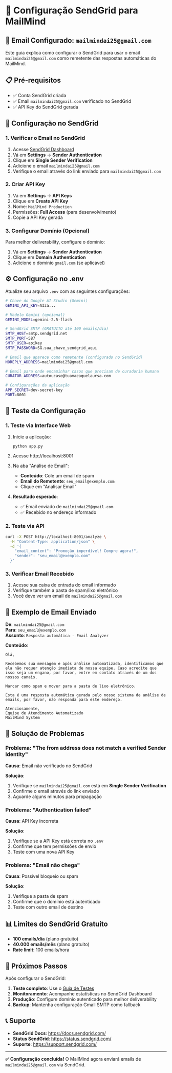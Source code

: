 # 📧 Configuração SendGrid para MailMind

## 🎯 Email Configurado: `mailmindai25@gmail.com`

Este guia explica como configurar o SendGrid para usar o email `mailmindai25@gmail.com` como remetente das respostas automáticas do MailMind.

## 📋 Pré-requisitos

- ✅ Conta SendGrid criada
- ✅ Email `mailmindai25@gmail.com` verificado no SendGrid
- ✅ API Key do SendGrid gerada

## 🔧 Configuração no SendGrid

### 1. **Verificar o Email no SendGrid**

1. Acesse [SendGrid Dashboard](https://app.sendgrid.com/)
2. Vá em **Settings** → **Sender Authentication**
3. Clique em **Single Sender Verification**
4. Adicione o email `mailmindai25@gmail.com`
5. Verifique o email através do link enviado para `mailmindai25@gmail.com`

### 2. **Criar API Key**

1. Vá em **Settings** → **API Keys**
2. Clique em **Create API Key**
3. Nome: `MailMind Production`
4. Permissões: **Full Access** (para desenvolvimento)
5. Copie a API Key gerada

### 3. **Configurar Domínio (Opcional)**

Para melhor deliverability, configure o domínio:

1. Vá em **Settings** → **Sender Authentication**
2. Clique em **Domain Authentication**
3. Adicione o domínio `gmail.com` (se aplicável)

## ⚙️ Configuração no .env

Atualize seu arquivo `.env` com as seguintes configurações:

```bash
# Chave do Google AI Studio (Gemini)
GEMINI_API_KEY=AIza...

# Modelo Gemini (opcional)
GEMINI_MODEL=gemini-2.5-flash

# SendGrid SMTP (GRATUITO até 100 emails/dia)
SMTP_HOST=smtp.sendgrid.net
SMTP_PORT=587
SMTP_USER=apikey
SMTP_PASSWORD=SG.sua_chave_sendgrid_aqui

# Email que aparece como remetente (configurado no SendGrid)
NOREPLY_ADDRESS=mailmindai25@gmail.com

# Email para onde encaminhar casos que precisam de curadoria humana
CURATOR_ADDRESS=autoucase@tuamaeaquelaursa.com

# Configurações da aplicação
APP_SECRET=dev-secret-key
PORT=8001
```

## 🧪 Teste da Configuração

### 1. **Teste via Interface Web**

1. Inicie a aplicação:

   ```bash
   python app.py
   ```

2. Acesse http://localhost:8001

3. Na aba "Análise de Email":

   - **Conteúdo**: Cole um email de spam
   - **Email do Remetente**: `seu_email@exemplo.com`
   - Clique em "Analisar Email"

4. **Resultado esperado**:
   - ✅ Email enviado de `mailmindai25@gmail.com`
   - ✅ Recebido no endereço informado

### 2. **Teste via API**

```bash
curl -X POST http://localhost:8001/analyze \
  -H "Content-Type: application/json" \
  -d '{
    "email_content": "Promoção imperdível! Compre agora!",
    "sender": "seu_email@exemplo.com"
  }'
```

### 3. **Verificar Email Recebido**

1. Acesse sua caixa de entrada do email informado
2. Verifique também a pasta de spam/lixo eletrônico
3. Você deve ver um email de `mailmindai25@gmail.com`

## 📧 Exemplo de Email Enviado

**De**: `mailmindai25@gmail.com`  
**Para**: `seu_email@exemplo.com`  
**Assunto**: `Resposta automática - Email Analyzer`

**Conteúdo**:

```
Olá,

Recebemos sua mensagem e após análise automatizada, identificamos que ela não requer atenção imediata de nossa equipe. Caso acredite que isso seja um engano, por favor, entre em contato através de um dos nossos canais.

Marcar como spam e mover para a pasta de lixo eletrônico.

Esta é uma resposta automática gerada pelo nosso sistema de análise de emails, por favor, não responda para este endereço.

Atenciosamente,
Equipe de Atendimento Automatizado
MailMind System
```

## 🚨 Solução de Problemas

### Problema: "The from address does not match a verified Sender Identity"

**Causa**: Email não verificado no SendGrid

**Solução**:

1. Verifique se `mailmindai25@gmail.com` está em **Single Sender Verification**
2. Confirme o email através do link enviado
3. Aguarde alguns minutos para propagação

### Problema: "Authentication failed"

**Causa**: API Key incorreta

**Solução**:

1. Verifique se a API Key está correta no `.env`
2. Confirme que tem permissões de envio
3. Teste com uma nova API Key

### Problema: "Email não chega"

**Causa**: Possível bloqueio ou spam

**Solução**:

1. Verifique a pasta de spam
2. Confirme que o domínio está autenticado
3. Teste com outro email de destino

## 📊 Limites do SendGrid Gratuito

- **100 emails/dia** (plano gratuito)
- **40.000 emails/mês** (plano gratuito)
- **Rate limit**: 100 emails/hora

## 🔄 Próximos Passos

Após configurar o SendGrid:

1. **Teste completo**: Use o [Guia de Testes](TESTING_GUIDE.md)
2. **Monitoramento**: Acompanhe estatísticas no SendGrid Dashboard
3. **Produção**: Configure domínio autenticado para melhor deliverability
4. **Backup**: Mantenha configuração Gmail SMTP como fallback

## 📞 Suporte

- **SendGrid Docs**: https://docs.sendgrid.com/
- **Status SendGrid**: https://status.sendgrid.com/
- **Suporte**: https://support.sendgrid.com/

---

**✅ Configuração concluída!** O MailMind agora enviará emails de `mailmindai25@gmail.com` via SendGrid.
